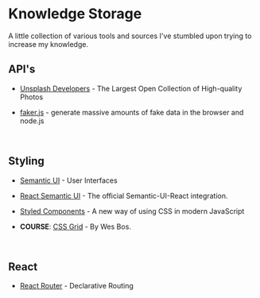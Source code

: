 <link rel="stylesheet" type="text/css" media="all" href="./style.css" />

# Knowledge Storage

A little collection of various tools and sources I've stumbled upon trying to increase my knowledge.

## API's

- [Unsplash Developers](https://unsplash.com/developers) - The Largest Open Collection of High-quality Photos

- [faker.js](https://github.com/marak/Faker.js/) - generate massive amounts of fake data in the browser and node.js

<br />

## Styling

- [Semantic UI](https://semantic-ui.com/) - User Interfaces

- [React Semantic UI](https://react.semantic-ui.com/) - The official Semantic-UI-React integration.

- [Styled Components](https://www.styled-components.com/) - A new way of using CSS in modern JavaScript

- **COURSE**: [CSS Grid](https://cssgrid.io/) - By Wes Bos.

<br />

## React

- [React Router](https://reacttraining.com/react-router/web/guides/quick-start) - Declarative Routing

